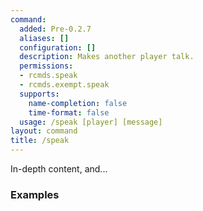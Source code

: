 ```yaml
---
command:
  added: Pre-0.2.7
  aliases: []
  configuration: []
  description: Makes another player talk.
  permissions:
  - rcmds.speak
  - rcmds.exempt.speak
  supports:
    name-completion: false
    time-format: false
  usage: /speak [player] [message]
layout: command
title: /speak
---
```


In-depth content, and...

### Examples

